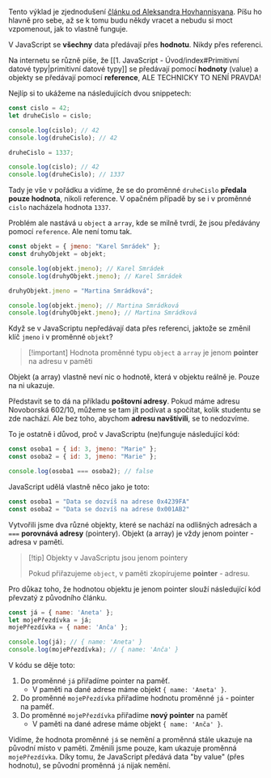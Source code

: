 Tento výklad je zjednodušení [článku od Aleksandra Hovhannisyana](https://www.aleksandrhovhannisyan.com/blog/javascript-pass-by-reference/). Píšu ho hlavně pro sebe, až se k tomu budu někdy vracet a nebudu si moct vzpomenout, jak to vlastně funguje.

V JavaScript se **všechny** data předávají přes **hodnotu**. Nikdy přes referenci. 

Na internetu se různě píše, že [[1. JavaScript - Úvod/index#Primitivní datové typy|primitivní datové typy]] se předávají pomocí **hodnoty** (value) a objekty se předávají pomocí **reference**, ALE TECHNICKY TO NENÍ PRAVDA!

Nejlíp si to ukážeme na následujících dvou snippetech:
```javascript
const cislo = 42;
let druheCislo = cislo;

console.log(cislo); // 42
console.log(druheCislo); // 42

druheCislo = 1337;

console.log(cislo); // 42
console.log(druheCislo); // 1337
```

Tady je vše v pořádku a vidíme, že se do proměnné `druheCislo` **předala pouze hodnota**, nikoli reference. V opačném případě by se i v proměnné `cislo` nacházela hodnota `1337`.

Problém ale nastává u `object` a `array`, kde se milně tvrdí, že jsou předávány pomocí `reference`. Ale není tomu tak.

```javascript
const objekt = { jmeno: "Karel Smrádek" };
const druhyObjekt = objekt;

console.log(objekt.jmeno); // Karel Smrádek
console.log(druhyObjekt.jmeno); // Karel Smrádek

druhyObjekt.jmeno = "Martina Smrádková";

console.log(objekt.jmeno); // Martina Smrádková
console.log(druhyObjekt.jmeno); // Martina Smrádková
```

Když se v JavaScriptu nepředávají data přes referenci, jaktože se změnil klíč `jmeno` i v proměnné `objekt`?

>[!important] Hodnota proměnné typu `object` a `array` je jenom **pointer** na adresu v paměti

Objekt (a array) vlastně neví nic o hodnotě, která v objektu reálně je. Pouze na ni ukazuje.

Představit se to dá na příkladu **poštovní adresy**. Pokud máme adresu Novoborská 602/10, můžeme se tam jít podívat a spočítat, kolik studentu se zde nachází. Ale bez toho, abychom **adresu navštívili**, se to nedozvíme.

To je ostatně i důvod, proč v JavaScriptu (ne)funguje následující kód:

```javascript
const osoba1 = { id: 3, jmeno: "Marie" };
const osoba2 = { id: 3, jmeno: "Marie" };

console.log(osoba1 === osoba2); // false
```

JavaScript udělá vlastně něco jako je toto:
```javascript
const osoba1 = "Data se dozvíš na adrese 0x4239FA"
const osoba2 = "Data se dozvíš na adrese 0x001AB2"
```

Vytvořili jsme dva různé objekty, které se nachází na odlišných adresách a `===` **porovnává adresy** (pointery). Objekt (a array) je vždy jenom pointer - adresa v paměti.

>[!tip] Objekty v JavaScriptu jsou jenom pointery
> 
> Pokud přiřazujeme `object`, v paměti zkopírujeme **pointer** - adresu.

Pro důkaz toho, že hodnotou objektu je jenom pointer slouží následující kód převzatý z původního článku.

```js
const já = { name: 'Aneta' };
let mojePřezdívka = já;
mojePřezdívka = { name: 'Anča' };

console.log(já); // { name: 'Aneta' }
console.log(mojePřezdívka); // { name: 'Anča' }
```

V kódu se děje toto:
1. Do proměnné `já` přiřadíme pointer na paměť. 
	- V paměti na dané adrese máme objekt `{ name: 'Aneta' }`.
2. Do proměnné `mojePřezdívka` přiřadíme hodnotu proměnné `já` - pointer na paměť.
3. Do proměnné `mojePřezdívka` přiřadíme **nový pointer** na paměť
	- V paměti na dané adrese máme objekt `{ name: 'Anča' }`.

Vidíme, že hodnota proměnné `já` se nemění a proměnná stále ukazuje na původní místo v paměti. Změnili jsme pouze, kam ukazuje proměnná `mojePřezdívka`. Díky tomu, že JavaScript předává data "by value" (přes hodnotu), se původní proměnná `já` nijak nemění.
